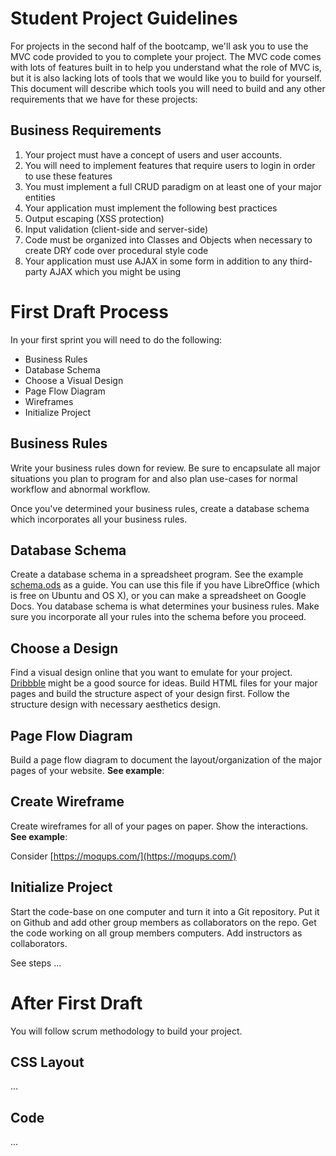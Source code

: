 # Student Project Guidelines

For projects in the second half of the bootcamp, we'll ask you to use the MVC code provided to you to complete your project. The MVC code comes with lots of features built in to help you understand what the role of MVC is, but it is also lacking lots of tools that we would like you to build for yourself. This document will describe which tools you will need to build and any other requirements that we have for these projects:

## Business Requirements
1. Your project must have a concept of users and user accounts.
 1. You will need to implement features that require users to login in order to use these features
1. You must implement a full CRUD paradigm on at least one of your major entities
1. Your application must implement the following best practices
 1. Output escaping (XSS protection)
 1. Input validation (client-side and server-side)
 1. Code must be organized into Classes and Objects when necessary to create DRY code over procedural style code
 1. Your application must use AJAX in some form in addition to any third-party AJAX which you might be using

# First Draft Process
In your first sprint you will need to do the following:
- Business Rules
- Database Schema
- Choose a Visual Design
- Page Flow Diagram
- Wireframes
- Initialize Project

## Business Rules

Write your business rules down for review. Be sure to encapsulate all major situations you plan to program for and also plan use-cases for normal workflow and abnormal workflow.

Once you've determined your business rules, create a database schema which incorporates all your business rules.

## Database Schema

Create a database schema in a spreadsheet program. See the example [schema.ods](schema.ods) as a guide. You can use this file if you have LibreOffice (which is free on Ubuntu and OS X), or you can make a spreadsheet on Google Docs. You database schema is what determines your business rules. Make sure you incorporate all your rules into the schema before you proceed. 

## Choose a Design

Find a visual design online that you want to emulate for your project. [Dribbble](https://dribbble.com/tags/web) might be a good source for ideas. Build HTML files for your major pages and build the structure aspect of your design first. Follow the structure design with necessary aesthetics design.

## Page Flow Diagram

Build a page flow diagram to document the layout/organization of the major pages of your website. __See example__:

## Create Wireframe

Create wireframes for all of your pages on paper. Show the interactions.
__See example__:

Consider [https://moqups.com/](https://moqups.com/)

## Initialize Project

Start the code-base on one computer and turn it into a Git repository. Put it on Github and add other group members as collaborators on the repo. Get the code working on all group members computers. Add instructors as collaborators.

See steps ...

# After First Draft
You will follow scrum methodology to build your project.

## CSS Layout

...

## Code

...
